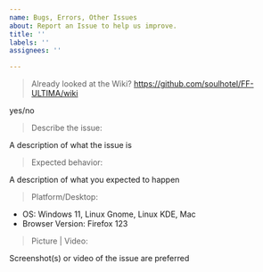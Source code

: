 ```yaml
---
name: Bugs, Errors, Other Issues
about: Report an Issue to help us improve.
title: ''
labels: ''
assignees: ''

---
```


> Already looked at the Wiki? https://github.com/soulhotel/FF-ULTIMA/wiki

yes/no

> Describe the issue:

A description of what the issue is

> Expected behavior:

A description of what you expected to happen

> Platform/Desktop:

- OS: Windows 11, Linux Gnome, Linux KDE, Mac
- Browser Version: Firefox 123

> Picture | Video:

Screenshot(s) or video of the issue are preferred
